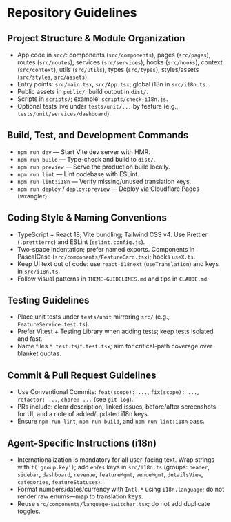 # Repository Guidelines

## Project Structure & Module Organization

- App code in `src/`: components (`src/components`), pages (`src/pages`), routes (`src/routes`), services (`src/services`), hooks (`src/hooks`), context (`src/context`), utils (`src/utils`), types (`src/types`), styles/assets (`src/styles`, `src/assets`).
- Entry points: `src/main.tsx`, `src/App.tsx`; global i18n in `src/i18n.ts`.
- Public assets in `public/`; build output in `dist/`.
- Scripts in `scripts/`; example: `scripts/check-i18n.js`.
- Optional tests live under `tests/unit/...` by feature (e.g., `tests/unit/services/dashboard`).

## Build, Test, and Development Commands

- `npm run dev` — Start Vite dev server with HMR.
- `npm run build` — Type-check and build to `dist/`.
- `npm run preview` — Serve the production build locally.
- `npm run lint` — Lint codebase with ESLint.
- `npm run lint:i18n` — Verify missing/unused translation keys.
- `npm run deploy` / `deploy:preview` — Deploy via Cloudflare Pages (wrangler).

## Coding Style & Naming Conventions

- TypeScript + React 18; Vite bundling; Tailwind CSS v4. Use Prettier (`.prettierrc`) and ESLint (`eslint.config.js`).
- Two-space indentation; prefer named exports. Components in PascalCase (`src/components/FeatureCard.tsx`); hooks `useX.ts`.
- Keep UI text out of code: use `react-i18next` (`useTranslation`) and keys in `src/i18n.ts`.
- Follow visual patterns in `THEME-GUIDELINES.md` and tips in `CLAUDE.md`.

## Testing Guidelines

- Place unit tests under `tests/unit` mirroring `src/` (e.g., `FeatureService.test.ts`).
- Prefer Vitest + Testing Library when adding tests; keep tests isolated and fast.
- Name files `*.test.ts`/`*.test.tsx`; aim for critical-path coverage over blanket quotas.

## Commit & Pull Request Guidelines

- Use Conventional Commits: `feat(scope): ...`, `fix(scope): ...`, `refactor: ...`, `chore: ...` (see `git log`).
- PRs include: clear description, linked issues, before/after screenshots for UI, and a note of added/updated i18n keys.
- Ensure `npm run lint`, `npm run build`, and `npm run lint:i18n` pass.

## Agent-Specific Instructions (i18n)

- Internationalization is mandatory for all user-facing text. Wrap strings with `t('group.key')`; add `en`/`es` keys in `src/i18n.ts` (groups: `header`, `sidebar`, `dashboard`, `revenue`, `featureMgmt`, `venueMgmt`, `detailsView`, `categories`, `featureStatuses`).
- Format numbers/dates/currency with `Intl.*` using `i18n.language`; do not render raw enums—map to translation keys.
- Reuse `src/components/language-switcher.tsx`; do not add duplicate toggles.
